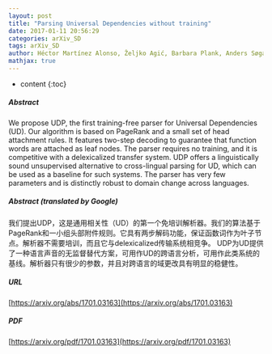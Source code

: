 ```yaml
---
layout: post
title: "Parsing Universal Dependencies without training"
date: 2017-01-11 20:56:29
categories: arXiv_SD
tags: arXiv_SD
author: Héctor Martínez Alonso, Željko Agić, Barbara Plank, Anders Søgaard
mathjax: true
---
```


* content
{:toc}

##### Abstract
We propose UDP, the first training-free parser for Universal Dependencies (UD). Our algorithm is based on PageRank and a small set of head attachment rules. It features two-step decoding to guarantee that function words are attached as leaf nodes. The parser requires no training, and it is competitive with a delexicalized transfer system. UDP offers a linguistically sound unsupervised alternative to cross-lingual parsing for UD, which can be used as a baseline for such systems. The parser has very few parameters and is distinctly robust to domain change across languages.

##### Abstract (translated by Google)
我们提出UDP，这是通用相关性（UD）的第一个免培训解析器。我们的算法基于PageRank和一小组头部附件规则。它具有两步解码功能，保证函数词作为叶子节点。解析器不需要培训，而且它与delexicalized传输系统相竞争。 UDP为UD提供了一种语言声音的无监督替代方案，可用作UD的跨语言分析，可用作此类系统的基线。解析器只有很少的参数，并且对跨语言的域更改具有明显的稳健性。

##### URL
[https://arxiv.org/abs/1701.03163](https://arxiv.org/abs/1701.03163)

##### PDF
[https://arxiv.org/pdf/1701.03163](https://arxiv.org/pdf/1701.03163)

